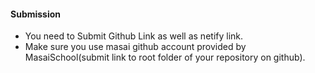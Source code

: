 #### Submission

- You need to Submit Github Link as well as netify link.
- Make sure you use masai github account provided by MasaiSchool(submit link to root folder of your repository on github).



